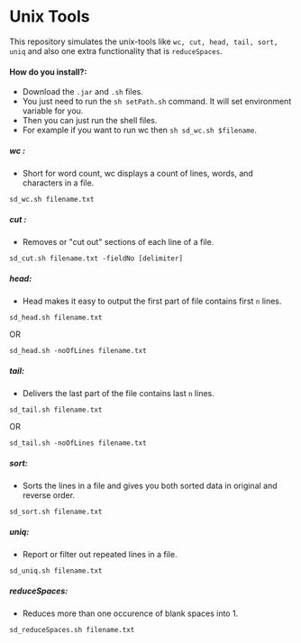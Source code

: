 Unix Tools
====================
This repository simulates the unix-tools like `wc, cut, head, tail, sort, uniq` and also one extra functionality that is `reduceSpaces`.

#### How do you install?:
* Download the `.jar` and `.sh` files.
* You just need to run the `sh setPath.sh` command.
    It will set environment variable for you.
* Then you can just run the shell files.
* For example if you want to run wc then
    `sh sd_wc.sh $filename`.


##### wc :
* Short for word count, wc displays a count of lines, words, and characters in a file.

```
sd_wc.sh filename.txt
```

##### cut :
* Removes or "cut out" sections of each line of a file.

```
sd_cut.sh filename.txt -fieldNo [delimiter]
```

##### head:
* Head makes it easy to output the first part of file contains first `n` lines.

```
sd_head.sh filename.txt
```
OR

```
sd_head.sh -noOfLines filename.txt
```

##### tail:
* Delivers the last part of the file contains last `n` lines.

```
sd_tail.sh filename.txt
```
OR

```
sd_tail.sh -noOfLines filename.txt
```

##### sort:
* Sorts the lines in a file and gives you both sorted data in original and reverse order.

```
sd_sort.sh filename.txt
```

##### uniq:
* Report or filter out repeated lines in a file.

```
sd_uniq.sh filename.txt
```

##### reduceSpaces:
* Reduces more than one occurence of blank spaces into 1.

```
sd_reduceSpaces.sh filename.txt
```
